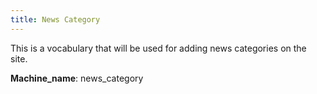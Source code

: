 ```yaml
---
title: News Category
---
```


This is a vocabulary that will be used for adding news categories on the site.

**Machine_name**: news_category
